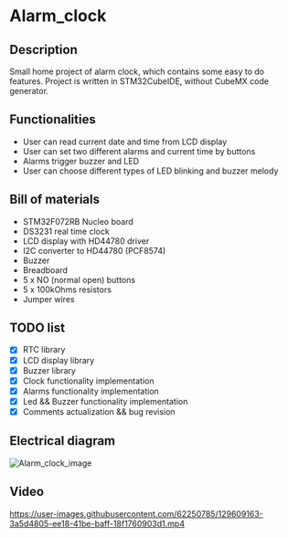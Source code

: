 # Alarm_clock

## Description
Small home project of alarm clock, which contains some easy to do features. Project is written in STM32CubeIDE, without CubeMX code generator. 

## Functionalities
- User can read current date and time from LCD display
- User can set two different alarms and current time by buttons
- Alarms trigger buzzer and LED
- User can choose different types of LED blinking and buzzer melody

## Bill of materials
- STM32F072RB Nucleo board
- DS3231 real time clock
- LCD display with HD44780 driver
- I2C converter to HD44780 (PCF8574)
- Buzzer
- Breadboard
- 5 x NO (normal open) buttons
- 5 x 100kOhms resistors
- Jumper wires

## TODO list
- [x] RTC library
- [x] LCD display library
- [x] Buzzer library
- [x] Clock functionality implementation
- [x] Alarms functionality implementation
- [x] Led && Buzzer functionality implementation
- [x] Comments actualization && bug revision

## Electrical diagram
![Alarm_clock_image](https://user-images.githubusercontent.com/62250785/129610810-a35a103d-5fc9-4486-b508-970c285dd7fa.PNG)

## Video
https://user-images.githubusercontent.com/62250785/129609163-3a5d4805-ee18-41be-baff-18f1760903d1.mp4


